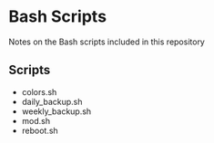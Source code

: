 # Bash Scripts

Notes on the Bash scripts included in this repository

## Scripts

- colors.sh
- daily_backup.sh
- weekly_backup.sh
- mod.sh
- reboot.sh